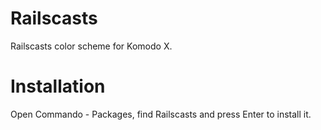 Railscasts
==========

Railscasts color scheme for Komodo X.

# Installation

Open Commando - Packages, find Railscasts and press Enter to install it.